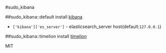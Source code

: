 #sudo_kibana

##sudo_kibana::default
install [kibana](https://github.com/elastic/kibana)

* `['kibana']['es_server']` - elasticsearch_server host(default:`127.0.0.1`)

##sudo_kibana::timelion
install [timelion](https://github.com/elastic/timelion)

MIT